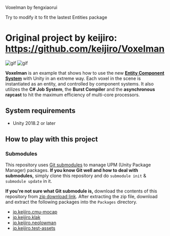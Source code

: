 Voxelman by fengxiaorui

Try to modify it to fit the lastest Entities package

Original project by keijiro: https://github.com/keijiro/Voxelman
========

![gif](https://i.imgur.com/NxsT4AK.gif)
![gif](https://i.imgur.com/yrpIhfk.gif)

**Voxelman** is an example that shows how to use the new **[Entity Component
System]** with Unity in an extreme way. Each voxel in the scene is instantiated
as an entity, and controlled by component systems. It also utilizes the **C#
Job System**, the **Burst Compiler** and the **asynchronous raycast** to hit
the maximum efficiency of multi-core processors.

[Entity Component System]: https://github.com/Unity-Technologies/EntityComponentSystemSamples

System requirements
-------------------

- Unity 2018.2 or later

How to play with this project
-----------------------------

### Submodules

This repository uses [Git submodules] to manage UPM (Unity Package Manager)
packages. **If you know Git well and how to deal with submodules,** simply
clone this repository and do `submodule init` & `submodule update` in it.

**If you're not sure what Git submodule is,** download the contents of this
repository from [zip download link]. After extracting the zip file, download
and extract the following packages into the `Packages` directory.

- [jp.keijiro.cmu-mocap](https://github.com/keijiro/CMUMocap/archive/upm.zip)
- [jp.keijiro.klak](https://github.com/keijiro/Klak/archive/upm.zip)
- [jp.keijiro.neolowman](https://github.com/keijiro/NeoLowMan/archive/upm.zip)
- [jp.keijiro.test-assets](https://github.com/keijiro/jp.keijiro.test-assets/archive/master.zip)

[ECS repository]: https://github.com/Unity-Technologies/EntityComponentSystemSamples
[zip download link]: https://github.com/keijiro/Voxelman/archive/master.zip
[Git submodules]: https://git-scm.com/book/en/v2/Git-Tools-Submodules

